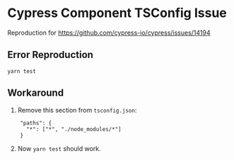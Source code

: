 # Cypress Component TSConfig Issue

Reproduction for https://github.com/cypress-io/cypress/issues/14194

## Error Reproduction

`yarn test`


## Workaround

1. Remove this section from `tsconfig.json`:

```
    "paths": {
      "*": ["*", "./node_modules/*"]
    }
```

2. Now `yarn test` should work.